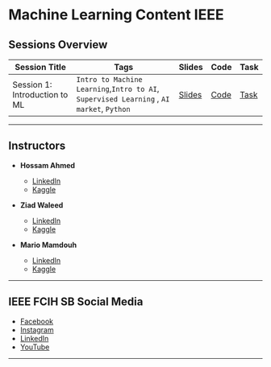 # Machine Learning Content IEEE

## Sessions Overview

| Session Title | Tags | Slides | Code | Task |
|--------------|------|--------|------|------|
| Session 1: Introduction to ML | `Intro to Machine Learning`,`Intro to AI`, `Supervised Learning` , `AI market`, `Python`| [Slides](https://github.com/IEEE-FCIH-SB/Machine-Learning-Content-2025/tree/main/session_1_Intro_to_AI_and_Python/presentation) | [Code](https://github.com/IEEE-FCIH-SB/Machine-Learning-Content-2025/tree/main/session_1_Intro_to_AI_and_Python/code) | [Task](https://github.com/IEEE-FCIH-SB/Machine-Learning-Content-2025/tree/main/session_1_Intro_to_AI_and_Python/task) |



---

## Instructors

- **Hossam Ahmed**  
  - [LinkedIn](https://www.linkedin.com/in/hossamahmedsalah/)  
  - [Kaggle](https://www.kaggle.com/hossamahmedsalah)

- **Ziad Waleed**  
  - [LinkedIn](https://www.linkedin.com/in/ziadwaleed/)
  - [Kaggle](https://www.kaggle.com/zzziadwaleed)  

- **Mario Mamdouh**  
  - [LinkedIn](https://www.linkedin.com/in/mariomamdouh/)  
  - [Kaggle](https://www.kaggle.com/mariomamdouh23)  

---

## IEEE FCIH SB Social Media

- [Facebook](https://www.facebook.com/IEEE.FCIH) 
- [Instagram](https://www.instagram.com/ieeefcih.sb/)  
- [LinkedIn](https://www.linkedin.com/company/ieee-fcih-sb) 
- [YouTube](https://www.youtube.com/@ieee.fcihsb)

---



